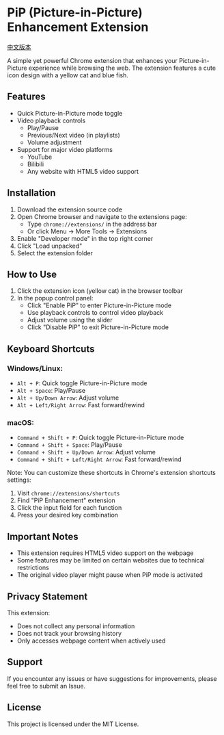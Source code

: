 # PiP (Picture-in-Picture) Enhancement Extension

[中文版本](README.md)

A simple yet powerful Chrome extension that enhances your Picture-in-Picture experience while browsing the web. The extension features a cute icon design with a yellow cat and blue fish.

## Features

- Quick Picture-in-Picture mode toggle
- Video playback controls
  - Play/Pause
  - Previous/Next video (in playlists)
  - Volume adjustment
- Support for major video platforms
  - YouTube
  - Bilibili
  - Any website with HTML5 video support

## Installation

1. Download the extension source code
2. Open Chrome browser and navigate to the extensions page:
   - Type `chrome://extensions/` in the address bar
   - Or click Menu -> More Tools -> Extensions
3. Enable "Developer mode" in the top right corner
4. Click "Load unpacked"
5. Select the extension folder

## How to Use

1. Click the extension icon (yellow cat) in the browser toolbar
2. In the popup control panel:
   - Click "Enable PiP" to enter Picture-in-Picture mode
   - Use playback controls to control video playback
   - Adjust volume using the slider
   - Click "Disable PiP" to exit Picture-in-Picture mode

## Keyboard Shortcuts

### Windows/Linux:
- `Alt + P`: Quick toggle Picture-in-Picture mode
- `Alt + Space`: Play/Pause
- `Alt + Up/Down Arrow`: Adjust volume
- `Alt + Left/Right Arrow`: Fast forward/rewind

### macOS:
- `Command + Shift + P`: Quick toggle Picture-in-Picture mode
- `Command + Shift + Space`: Play/Pause
- `Command + Shift + Up/Down Arrow`: Adjust volume
- `Command + Shift + Left/Right Arrow`: Fast forward/rewind

Note: You can customize these shortcuts in Chrome's extension shortcuts settings:
1. Visit `chrome://extensions/shortcuts`
2. Find "PiP Enhancement" extension
3. Click the input field for each function
4. Press your desired key combination

## Important Notes

- This extension requires HTML5 video support on the webpage
- Some features may be limited on certain websites due to technical restrictions
- The original video player might pause when PiP mode is activated

## Privacy Statement

This extension:
- Does not collect any personal information
- Does not track your browsing history
- Only accesses webpage content when actively used

## Support

If you encounter any issues or have suggestions for improvements, please feel free to submit an Issue.

## License

This project is licensed under the MIT License.